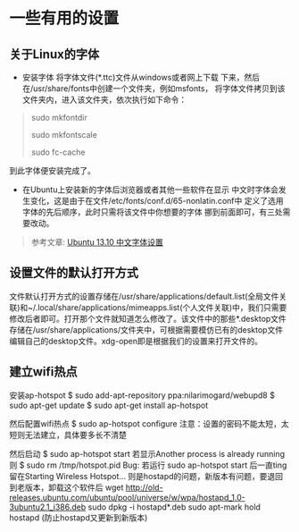 # 一些有用的设置 #

## 关于Linux的字体 ##
+ 安装字体   将字体文件(*.ttc)文件从windows或者网上下载
下来，然后在/usr/share/fonts中创建一个文件夹，例如msfonts，
将字体文件拷贝到该文件夹内，进入该文件夹，依次执行如下命令：

> sudo mkfontdir
>
> sudo mkfontscale
>
> sudo fc-cache

到此字体便安装完成了。

+ 在Ubuntu上安装新的字体后浏览器或者其他一些软件在显示
中文时字体会发生变化，这是由于在文件/etc/fonts/conf.d/65-nonlatin.conf中
定义了选用字体的先后顺序，此时只需将该文件中你想要的字体
挪到前面即可，有三处需要改动。

> 参考文章: [Ubuntu 13.10 中文字体设置](http://www.cnblogs.com/daizhe11/p/3384391.html)

## 设置文件的默认打开方式
文件默认打开方式的设置存储在/usr/share/applications/default.list(全局文件关联)和~/.local/share/applications/mimeapps.list(个人文件关联)中，我们只需要修改后者即可。打开那个文件就知道怎么修改了。该文件中的那些*.desktop文件存储在/usr/share/applications/文件夹中，可根据需要模仿已有的desktop文件编辑自己的desktop文件。xdg-open即是根据我们的设置来打开文件的。

## 建立wifi热点 ##
安装ap-hotspot
$ sudo add-apt-repository ppa:nilarimogard/webupd8
$ sudo apt-get update
$ sudo apt-get install ap-hotspot

然后配置wifi热点
$ sudo ap-hotspot configure
注意：设置的密码不能太短，太短则无法建立，具体要多长不清楚

然后启动
$ sudo ap-hotspot start
若显示Another process is already running
则
$ sudo rm /tmp/hotspot.pid
Bug:
若运行 sudo ap-hotspot start 后一直ting留在Starting Wireless Hotspot...
则是hostapd的问题，新版本有问题，要退回到老版本，卸载这个软件后
wget http://old-releases.ubuntu.com/ubuntu/pool/universe/w/wpa/hostapd_1.0-3ubuntu2.1_i386.deb
sudo dpkg -i hostapd*.deb
sudo apt-mark hold hostapd (防止hostapd又更新到新版本)

